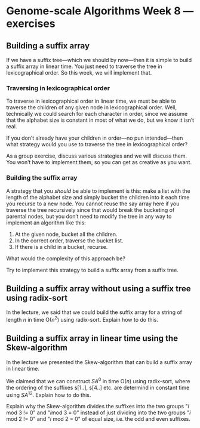 # Genome-scale Algorithms Week 8 — exercises

## Building a suffix array

If we have a suffix tree—which we should by now—then it is simple to build a suffix array in linear time. You just need to traverse the tree in lexicographical order. So this week, we will implement that.

### Traversing in lexicographical order

To traverse in lexicographical order in linear time, we must be able to traverse the children of any given node in lexicographical order. Well, technically we could search for each character in order, since we assume that the alphabet size is constant in most of what we do, but we know it isn’t real.

If you don’t already have your children in order—no pun intended—then what strategy would you use to traverse the tree in lexicographical order?

As a group exercise, discuss various strategies and we will discuss them. You won’t have to implement them, so you can get as creative as you want.

### Building the suffix array

A strategy that you *should* be able to implement is this: make a list with the length of the alphabet size and simply bucket the children into it each time you recurse to a new node. You cannot reuse the say array here if you traverse the tree recursively since that would break the bucketing of parental nodes, but you don’t need to modify the tree in any way to implement an algorithm like this:

1. At the given node, bucket all the children.
2. In the correct order, traverse the bucket list.
3. If there is a child in a bucket, recurse.

What would the complexity of this approach be?

Try to implement this strategy to build a suffix array from a suffix tree.

## Building a suffix array without using a suffix tree using radix-sort

In the lecture, we said that we could build the suffix array for a string of length *n* in time O(*n*<sup>2</sup>) using radix-sort. Explain how to do this.

## Building a suffix array in linear time using the Skew-algorithm

In the lecture we presented the Skew-algorithm that can build a suffix array in linear time. 

We claimed that we can construct *SA*<sup>0</sup> in time O(*n*) using radix-sort, where the ordering of the suffixes s[1..], s[4..] etc. are determind in constant time using *SA*<sup>12</sup>. Explain how to do this.

Explain why the Skew-algorithm divides the suffixes into the two groups "*i* mod 3 != 0" and "*i*mod 3 = 0" instead of just dividing into the two groups "*i* mod 2 != 0" and "*i* mod 2 = 0" of equal size, i.e. the odd and even suffixes.

